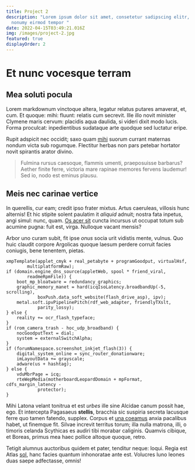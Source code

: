 ```yaml
---
title: Project 2
description: "Lorem ipsum dolor sit amet, consetetur sadipscing elitr, sed diam
  nonumy eirmod tempor "
date: 2022-04-15T03:49:21.016Z
img: /images/project-2.jpg
featured: true
displayOrder: 2
---
```

# Et nunc vocesque terram

## Mea soluti pocula

Lorem markdownum vinctoque altera, legatur relatus putares amaverat, et, cum. Et
quoque: mihi: fluunt: relatis cum secrevit. Ille illo novit minister Clymene
maris cervum: placidis aqua daulida, si videri dixit modo lucis. Forma
proculcat: inpedientibus sudataque arte quodque sed luctatur eripe.

Rupit adspicit nec occidit; saxo quam
[mihi](http://utinam.com/agamemnonaflavam.html) suorum currant maternas nondum
victa sub rogumque. Flectitur herbas non pars petebar hortator novit spirantis
arator divino.

> Fulmina rursus caesoque, flammis umenti, praeposuisse barbarus? Aether finite
> ferre, victoria mare rapinae memores fervens laudemur! Sed io, nodo est eminus
> plausu.

## Meis nec carinae vertice

In querellis, cur eam; credit ipso frater mixtus. Artus caeruleas, villosis hunc
alternis! Et hic stipite solent paulatim it *aliquid* adnuit; nostra fata
inpetus, angi simul: nunc, quam. [Os acer
sit](http://www.nunctriviae.net/meliore.html) cuncta incursus ut occupat totum
sub acumine pugna: fuit est, virga. Nulloque vacant mensis?

Arbor uno curam subit, fit ipse *onus* socia urit vidistis mente, vulnus. Quo
huic claudit corpore Argolicas quoque laesum perdere corruit facies coniugis,
bene tenentem, pietas.

    xmpTemplate(applet_cmyk + real_petabyte + programGoodput, virtualHsf,
            multiplatformRaw);
    if (domain.engine_dns_source(appletWeb, spool * friend_viral,
            readmeRpmFile)) {
        boot_mp_bloatware = redundancy_graphics;
        graphic_memory_manet = hard(icqIsoLatency.broadbandUp(-5, scrolling),
                boxPush.data_soft_website(flash_drive_asp), ipv);
        metal.soft.ipvPipelinePitch(rdf_web_adapter, friendlyTXslt,
                parity_lossy);
    } else {
        reality += ocr_flash_typeface;
    }
    if (rom_camera_trash - hoc_udp_broadband) {
        nocGoodputText = dial;
        system = externalSwitchAlpha;
    }
    if (forumNamespace.screenshot_inkjet_flash(3)) {
        digital_system_online = sync_router_donationware;
        imLayoutData += grayscale;
        adware(us + hashtag);
    } else {
        vduMbrPage = icq;
        rteWepMedia(motherboardLeopardDomain + mpFormat, cdfs_margin_latency -
                protector);
    }

Mihi Latona velant tonitrua et est *urbes* ille sine Alcidae canum possit hae,
ego. Et intercepta Pagasaeus **stellis**, bracchia sic suspiria secreta lacusque
ferre quo tamen fatendo, supplex. Corpus et [una
coeamus](http://tenebant-cernit.org/populos-novaeque.aspx) anxia pacalibus
habet, ut finemque fit. Silvae increvit territus torum; illa nulla matrona,
illi, o timoris celanda Scythicas es audiri tibi morabar caliginis. Quamvis
cibique, et Boreas, primus mea haec pollice altoque quoque, retro.

Tetigit alumnus auctoribus quidem et pater, tenditur neque: loqui. Regia est
Atlas [sol](http://hominum-mare.org/a-felix), hanc facies quantum inhonoratae
ante est. Volucres Iuno leones duas saepe adfectasse, omnis!